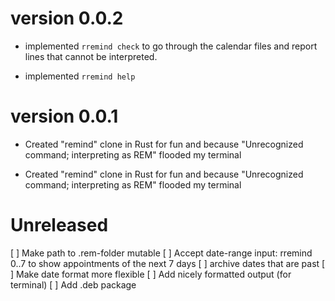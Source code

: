 # version 0.0.2

- implemented `rremind check` to go through the calendar files and report lines that cannot be interpreted.

- implemented `rremind help`

# version 0.0.1

- Created "remind" clone in Rust for fun and because "Unrecognized command; interpreting as REM" flooded my terminal

- Created "remind" clone in Rust for fun and because "Unrecognized command; interpreting as REM" flooded my terminal

# Unreleased

[ ] Make path to .rem-folder mutable
[ ] Accept date-range input: rremind 0..7 to show appointments of the next 7 days
[ ] archive dates that are past
[ ] Make date format more flexible
[ ] Add nicely formatted output (for terminal)
[ ] Add .deb package


